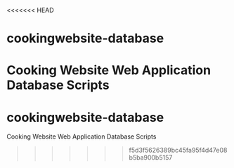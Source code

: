 <<<<<<< HEAD
# cookingwebsite-database
Cooking Website Web Application Database Scripts 
=======
# cookingwebsite-database
Cooking Website Web Application Database Scripts 
>>>>>>> f5d3f5626389bc45fa95f4d47e08b5ba900b5157
